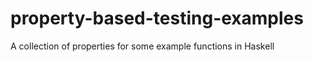 # property-based-testing-examples

A collection of properties for some example functions in Haskell
